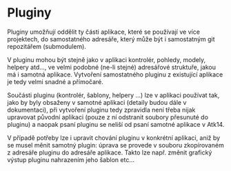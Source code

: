 Pluginy
===============================

Pluginy umožňují oddělit ty části aplikace, které se používají ve více projektech, 
do samostatného adresáře, který může být i samostatným git repozitářem (submodulem). 

V pluginu mohou být stejně jako v aplikaci kontrolér, pohledy, modely, helpery atd...,
ve velmi podobné (ne-li stejné) adresářové struktuře, jakou má i samotná aplikace.
Vytvoření samostatného pluginu z existující aplikace je tedy velmi snadné a přímočaré. 

Součásti pluginu (kontrolér, šablony, helpery ...) lze v aplikaci používat tak, 
jako by byly obsaženy v samotné aplikaci (detaily budou dále v dokumentaci), při vytvoření
pluginu tedy zpravidla není třeba nijak upravovat původní aplikaci (pouze z ní odstranit
soubory přesunuté do pluginu) a naopak psaní pluginu se neliší od psaní samotné aplikace
v Atk14.

V případě potřeby lze i upravit chování pluginu v konkrétní aplikaci, aniž by se musel měnit samotný 
plugin: úprava se provede v souboru zkopírovaném z adresáře pluginu do adresáře aplikace. Takto lze 
např. změnit grafický výstup pluginu nahrazením jeho šablon etc...
